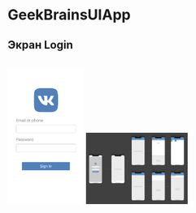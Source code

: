 # GeekBrainsUIApp

## Экран Login
<br/>
<img src="login.png" width="150" />
<img src="screenshot2.png" width="200" />